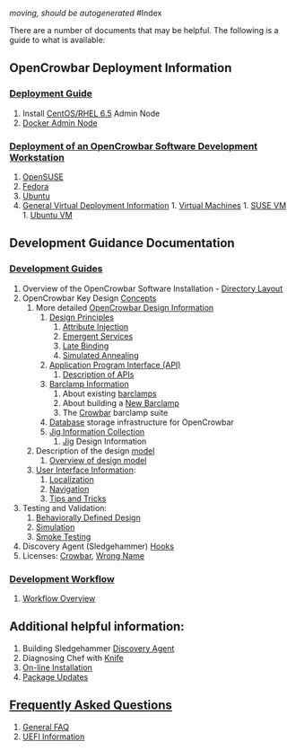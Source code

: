 _moving, should be autogenerated_
#Index

There are a number of documents that may be helpful. The following is a guide to what is available:

## OpenCrowbar Deployment Information
### [Deployment Guide](./deployment-guide)
  1. Install [CentOS/RHEL 6.5](./deployment-guide/Install-CentOS-RHEL-6.5-AdminNode.md) Admin Node
  1. [Docker Admin Node](./development-guides/dev-systems/docker-admin.md)

### [Deployment of an OpenCrowbar Software Development Workstation](./dev-systems/.)

  1. [OpenSUSE](./development-guides/dev-systems/dev-openSUSE-images.md)
  1. [Fedora](./development-guides/dev-systems/dev-vm-Fedora.md)
  1. [Ubuntu](./development-guides/dev-systems/dev-ubuntu-12.04.03.md)
  1. [General Virtual Deployment Information](./development-guides/dev-systems/.)
    1. [Virtual Machines](./development-guides/dev-systems/dev-vm.md)
    1. [SUSE VM](./development-guides/dev-systems/dev-vm-SUSE.md)
    1. [Ubuntu VM](./development-guides/dev-systems/dev-vm-Ubuntu.md)

## Development Guidance Documentation
### [Development Guides](./development-guides)

  1. Overview of the OpenCrowbar Software Installation - [Directory Layout](./OpenCrowbar-DirectoryLayout.md)
  1. OpenCrowbar Key Design [Concepts](./development-guides/concepts/concepts.md)
      1. More detailed [OpenCrowbar Design Information](./development-guides/concepts/OCB-DesignInfo.md)
           1. [Design Principles](./principles/README.md)
              1. [Attribute Injection](./principles/attribute_injection.md)
              1. [Emergent Services](./principles/emergent_services.md)
              1. [Late Binding](./principles/late_binding.md)
              1. [Simulated Annealing](./principles/simulated_annealing.md)
           1. [Application Program Interface (API)](./development-guides/api/.)
              1. [Description of APIs](./development-guides/api/api.md)
           1. [Barclamp Information](./development-guides/barclamps/.)
              1. About existing [barclamps](./development-guides/barclamps/barlcmaps.md)
              1. About building a [New Barclamp](./development-guides/barclamps/new_barclamp.md)
              1. The [Crowbar](./development-guides/barclamps/crowbar.md)  barclamp suite
           1. [Database](./development-guides/database/database.md) storage infrastructure for OpenCrowbar
           1. [Jig Information Collection](./development-guides/jigs/.)
              1. [Jig](./development-guides/jigs/jigs.md) Design Information
      1. Description of the design [model](./development-guides/model/.)
           1. [Overview of design model](./development-guides/model/model.md)
      1. [User Interface Information](./development-guides/ui/.):
           1. [Localization](./development-guides/ui/localization.md)
           1. [Navigation](./development-guides/ui/navigation.md)
           1. [Tips and Tricks](./development-guides/ui/tips_and_tricks.md)
  1. Testing and Validation:
      1. [Behaviorally Defined Design](./development-guides/testing/bdd.md)
      1. [Simulation](./development-guides/testing/simulator.md)
      1. [Smoke Testing](./development-guides/workflow/smoketesting.md)
  1. Discovery Agent (Sledgehammer) [Hooks](./development-guides/workflow/sledgehammer-hooks.md)
  1. Licenses: [Crowbar](./licenses/crowbar.md), [Wrong Name](./licenses/wrong_name.md)

### [Development Workflow](./development-guides/workflow/.)
  1. [Workflow Overview](./development-guides/workflow/dev-workflow-overview.md)

## Additional helpful information:

  1. Building Sledgehammer [Discovery Agent](./development-guides/workflow/dev-build-sledgehammer.md)
  1. Diagnosing Chef with [Knife](./development-guides/workflow/knife-config.md)
  1. [On-line Installation](./development-guides/workflow/online-install.md)
  1. [Package Updates](./development-guides/workflow/package-updates.md)


## [Frequently Asked Questions](./faq/.)
  1. [General FAQ](./faq/faq.md)
  1. [UEFI Information](./faq/UEFI.md)
